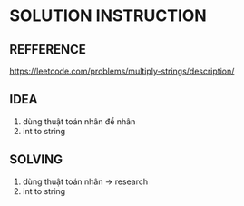 # SOLUTION INSTRUCTION 

## REFFERENCE
https://leetcode.com/problems/multiply-strings/description/

## IDEA 
1. dùng thuật toán nhân để nhân
2. int to string 

## SOLVING 
1. dùng thuật toán nhân -> research
2. int to string





